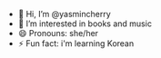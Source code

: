 - 👋 Hi, I’m @yasmincherry
- 👀 I’m interested in books and music
- 😄 Pronouns: she/her
- ⚡ Fun fact: i'm learning Korean

<!---
yasmincherry/yasmincherry is a ✨ special ✨ repository because its `README.md` (this file) appears on your GitHub profile.
You can click the Preview link to take a look at your changes.
--->
